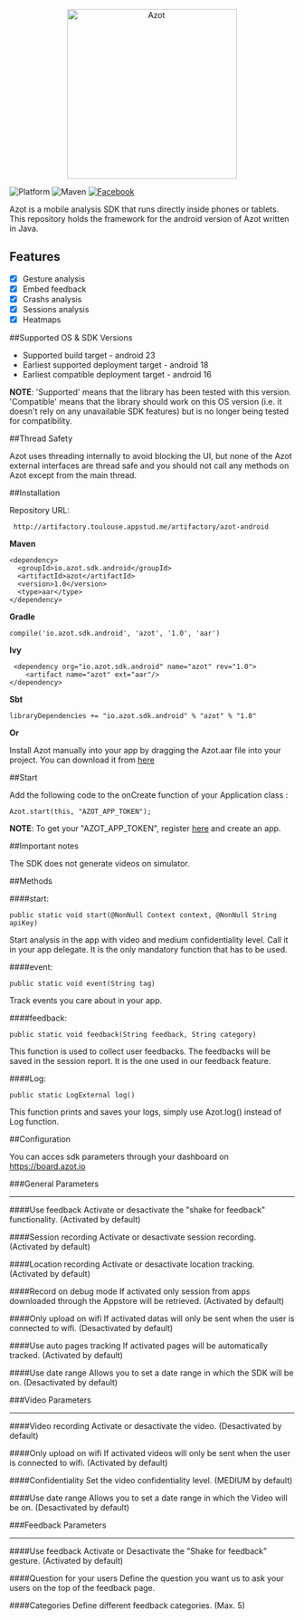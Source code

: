 <p align="center" >
  <img src="https://board.azot.io/img/icons/logo_azot.svg" alt="Azot" title="Azot" width="300" height="300">
</p>

![Platform](https://img.shields.io/badge/platform-android-green.svg)
![Maven](https://img.shields.io/badge/Maven-0.0.1-lightgrey.svg)
[![Facebook](https://img.shields.io/badge/Facebook-Azot%20Ltd-blue.svg)](https://www.facebook.com/uxanalysis)

Azot is a mobile analysis SDK that runs directly inside phones or tablets. This repository holds the framework for the android version of Azot written in Java.

## Features

- [x] Gesture analysis
- [x] Embed feedback
- [x] Crashs analysis
- [x] Sessions analysis
- [x] Heatmaps

##Supported OS & SDK Versions

* Supported build target - android 23
* Earliest supported deployment target - android 18
* Earliest compatible deployment target - android 16

**NOTE**: 'Supported' means that the library has been tested with this version. 'Compatible' means that the library should work on this OS version (i.e. it doesn't rely on any unavailable SDK features) but is no longer being tested for compatibility.

##Thread Safety

Azot uses threading internally to avoid blocking the UI, but none of the Azot external interfaces are thread safe and you should not call any methods on Azot except from the main thread.

##Installation

Repository URL: 

     http://artifactory.toulouse.appstud.me/artifactory/azot-android

**Maven**

    <dependency>
      <groupId>io.azot.sdk.android</groupId>
      <artifactId>azot</artifactId>
      <version>1.0</version>
      <type>aar</type>
    </dependency>
    
**Gradle**

    compile('io.azot.sdk.android', 'azot', '1.0', 'aar')

**Ivy**

     <dependency org="io.azot.sdk.android" name="azot" rev="1.0">
        <artifact name="azot" ext="aar"/>
    </dependency>
    
**Sbt**

    libraryDependencies += "io.azot.sdk.android" % "azot" % "1.0"

**Or**

Install Azot manually into your app by dragging the Azot.aar file into your project. You can download it from <a href="http://artifactory.toulouse.appstud.me/artifactory/azot-android" target="_blank">here</a>

##Start

Add the following code to the onCreate function of your Application class :

    Azot.start(this, "AZOT_APP_TOKEN");
       
  **NOTE**: To get your "AZOT_APP_TOKEN", register <a href="https://board.azot.io" target="_blank">here</a> and create an app.
    
##Important notes

The SDK does not generate videos on simulator.

##Methods

####start:

    public static void start(@NonNull Context context, @NonNull String apiKey)

Start analysis in the app with video and medium confidentiality level. Call it in your app delegate.
It is the only mandatory function that has to be used.

####event: 

    public static void event(String tag)
    
Track events you care about in your app.
    
####feedback:

    public static void feedback(String feedback, String category)

This function is used to collect user feedbacks. The feedbacks will be saved in the session report.
It is the one used in our feedback feature.

####Log:

    public static LogExternal log()

This function prints and saves your logs, simply use Azot.log() instead of Log function.

##Configuration

You can acces sdk parameters through your dashboard on https://board.azot.io

###General Parameters
___

####Use feedback
Activate or desactivate the "shake for feedback" functionality. (Activated by default)

####Session recording
Activate or desactivate session recording. (Activated by default)

####Location recording
Activate or desactivate location tracking. (Activated by default)

####Record on debug mode
If activated only session from apps downloaded through the Appstore will be retrieved. (Activated by default)

####Only upload on wifi
If activated datas will only be sent when the user is connected to wifi. (Desactivated by default)

####Use auto pages tracking
If activated pages will be automatically tracked. (Activated by default)

####Use date range
Allows you to set a date range in which the SDK will be on. (Desactivated by default)

###Video Parameters
___

####Video recording
Activate or desactivate the video. (Desactivated by default)

####Only upload on wifi
If activated videos will only be sent when the user is connected to wifi. (Activated by default)

####Confidentiality
Set the video confidentiality level. (MEDIUM by default)

####Use date range
Allows you to set a date range in which the Video will be on. (Desactivated by default)

###Feedback Parameters
___

####Use feedback
Activate or Desactivate the "Shake for feedback" gesture. (Activated by default)

####Question for your users
Define the question you want us to ask your users on the top of the feedback page.

####Categories
Define different feedback categories. (Max. 5)
